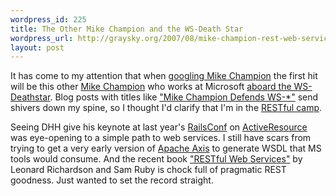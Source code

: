 ```yaml
--- 
wordpress_id: 225
title: The Other Mike Champion and the WS-Death Star
wordpress_url: http://graysky.org/2007/08/mike-champion-rest-web-services/
layout: post
---
```

It has come to my attention that when <a href="http://www.google.com/search?q=mike+champion">googling Mike Champion</a> the first hit will be this other <a href="http://blogs.msdn.com/mikechampion/">Mike Champion</a> who works at Microsoft <a href="http://blogs.msdn.com/mikechampion/archive/2007/05/01/reporting-for-duty-on-ws-deathstar.aspx">aboard the WS-Deathstar</a>. Blog posts with titles like <a href="http://www.25hoursaday.com/weblog/PermaLink.aspx?guid=2de82d9a-7e46-4cb2-a787-3786e67e1780">"Mike Champion Defends WS-*"</a> send shivers down my spine, so I thought I'd clarify that I'm in the <a href="http://en.wikipedia.org/wiki/Representational_State_Transfer">RESTful camp</a>. 

Seeing DHH give his keynote at last year's <a href="http://www.railsconf.org">RailsConf</a> on <a href="http://bloggingrailsconf.com/articles/2006/06/25/david-heinemeier-hansson-keynote">ActiveResource</a> was eye-opening to a simple path to web services. I still have scars from trying to get a very early version of <a href="http://ws.apache.org/axis/">Apache Axis</a> to generate WSDL that MS tools would consume. And the recent book <a href="http://www.amazon.com/dp/0596529260/ref=nosim?tag=mikechampion">"RESTful Web Services"</a> by Leonard Richardson and Sam Ruby is chock full of pragmatic REST goodness. Just wanted to set the record straight.
